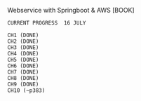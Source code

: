 Webservice with Springboot & AWS [BOOK]

```
CURRENT PROGRESS  16 JULY

CH1 (DONE)
CH2 (DONE)
CH3 (DONE) 
CH4 (DONE) 
CH5 (DONE) 
CH6 (DONE)
CH7 (DONE) 
CH8 (DONE)
CH9 (DONE)
CH10 (~p383)